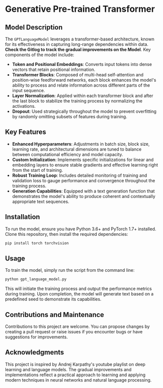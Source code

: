 # Generative Pre-trained Transformer 

## Model Description

The `GPTLanguageModel` leverages a transformer-based architecture, known for its effectiveness in capturing long-range dependencies within data. **Check the Gitlog to track the gradual improvements on the Model**. Key components of the model include:

- **Token and Positional Embeddings**: Converts input tokens into dense vectors that retain positional information.
- **Transformer Blocks**: Composed of multi-head self-attention and position-wise feedforward networks, each block enhances the model's ability to process and relate information across different parts of the input sequence.
- **Layer Normalization**: Applied within each transformer block and after the last block to stabilize the training process by normalizing the activations.
- **Dropout**: Used strategically throughout the model to prevent overfitting by randomly omitting subsets of features during training.

## Key Features

- **Enhanced Hyperparameters**: Adjustments in batch size, block size, learning rate, and architectural dimensions are tuned to balance between computational efficiency and model capacity.
- **Custom Initialization**: Implements specific initializations for linear and embedding layers to ensure stable gradients and effective learning right from the start of training.
- **Robust Training Loop**: Includes detailed monitoring of training and validation loss to gauge performance and convergence throughout the training process.
- **Generation Capabilities**: Equipped with a text generation function that demonstrates the model's ability to produce coherent and contextually appropriate text sequences.

## Installation

To run the model, ensure you have Python 3.6+ and PyTorch 1.7+ installed. Clone this repository, then install the required dependencies:

```bash
pip install torch torchvision
```

## Usage

To train the model, simply run the script from the command line:

```bash
python gpt_language_model.py
```

This will initiate the training process and output the performance metrics during training. Upon completion, the model will generate text based on a predefined seed to demonstrate its capabilities.

## Contributions and Maintenance

Contributions to this project are welcome. You can propose changes by creating a pull request or raise issues if you encounter bugs or have suggestions for improvements.


## Acknowledgments

This project is inspired by Andrej Karpathy's youtube playlist on deep learning and language models. The gradual improvements and implementations reflect a practical approach to learning and applying modern techniques in neural networks and natural language processing.
